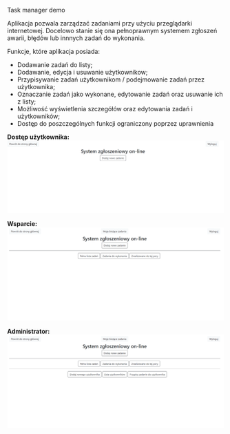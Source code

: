 Task manager demo

Aplikacja pozwala zarządzać zadaniami przy użyciu przeglądarki internetowej. Docelowo stanie się ona pełnoprawnym systemem zgłoszeń awarii, błędów lub innnych zadań do wykonania. 

Funkcje, które aplikacja posiada:
- Dodawanie zadań do listy;
- Dodawanie, edycja i usuwanie użytkownikow;
- Przypisywanie zadań użytkownikom / podejmowanie zadań przez użytkownika;
- Oznaczanie zadań jako wykonane, edytowanie zadań oraz usuwanie ich z listy;
- Możliwość wyświetlenia szczegółów oraz edytowania zadań i użytkowników;
- Dostęp do poszczególnych funkcji ograniczony poprzez uprawnienia

<b>Dostęp użytkownika:</b>
![User](user.gif)

<b>Wsparcie:</b>
![support](support.gif)

<b>Administrator:</b>
![administrator](admin.gif)
